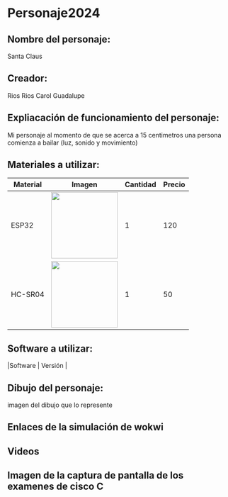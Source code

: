# Personaje2024
## Nombre del personaje:
Santa Claus
## Creador:
Rios Rios Carol Guadalupe 
## Expliacación de funcionamiento del personaje:
Mi personaje al momento de que se acerca a 15 centimetros una persona comienza a bailar (luz, sonido y movimiento)

## Materiales a utilizar:
|Material | Imagen | Cantidad |Precio |
|--|--|--|--|
|ESP32|<img src="https://github.com/user-attachments/assets/32e36f85-9e75-4b46-9af0-002f56633eb7" width="150"/>|1|120|
|HC-SR04|<img src="https://github.com/user-attachments/assets/9ce1ec8d-9693-4492-8e09-ec2d587b93c4" width="150"/>|1|50|

## Software a utilizar:
|Software | Versión |

## Dibujo del personaje:
imagen del dibujo que lo represente

## Enlaces de la simulación de wokwi


## Videos

## Imagen de la captura de pantalla de los examenes de cisco C

